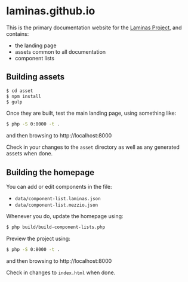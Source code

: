 # laminas.github.io

This is the primary documentation website for the [Laminas
Project](https://getlaminas.org), and contains:

- the landing page
- assets common to all documentation
- component lists

## Building assets

```bash
$ cd asset
$ npm install
$ gulp
```

Once they are built, test the main landing page, using something like:

```bash
$ php -S 0:8000 -t .
```

and then browsing to http://localhost:8000

Check in your changes to the `asset` directory as well as any generated assets
when done.

## Building the homepage

You can add or edit components in the file:

- `data/component-list.laminas.json`
- `data/component-list.mezzio.json`

Whenever you do, update the homepage using:

```bash
$ php build/build-component-lists.php
```

Preview the project using:

```bash
$ php -S 0:8000 -t .
```

and then browsing to http://localhost:8000

Check in changes to `index.html` when done.
